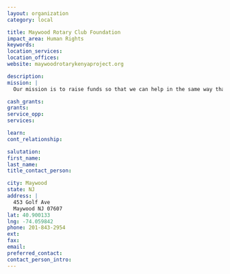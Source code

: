 ```yaml
---
layout: organization
category: local

title: Maywood Rotary Club Foundation
impact_area: Human Rights
keywords: 
location_services: 
location_offices: 
website: maywoodrotarykenyaproject.org

description: 
mission: |
  Our mission is to raise funds so that we can help in the same way that every club helps promote peace throughout the world.

cash_grants: 
grants: 
service_opp: 
services: 

learn: 
cont_relationship: 

salutation: 
first_name: 
last_name: 
title_contact_person: 

city: Maywood
state: NJ
address: |
  453 Golf Ave  
  Maywood NJ 07607
lat: 40.900133
lng: -74.059842
phone: 201-843-2954
ext: 
fax: 
email: 
preferred_contact: 
contact_person_intro: 
---
```


